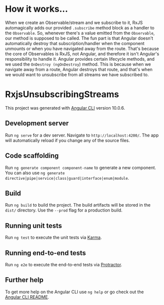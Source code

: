 # How it works...

When we create an Observable/stream and we subscribe to it, RxJS automagically adds our provided `.subscribe` method block as a handler to the `Observable`. So, whenever there's a value emitted from the `Observable`, our method is supposed to be called.
The fun part is that Angular doesn't automatically destroy that subscription/handler when the component unmounts or when you have navigated away from the route. That's because the core of Observables is RxJS, not Angular, and therefore it isn't Angular's responsibility to handle it.
Angular provides certain lifecycle methods, and we used the `OnDestroy (ngOnDestroy`) method. This is because when we navigate away from a route, Angular destroys that route, and that's when we would want to unsubscribe from all streams we have subscribed to.

# RxjsUnsubscribingStreams

This project was generated with [Angular CLI](https://github.com/angular/angular-cli) version 10.0.6.

## Development server

Run `ng serve` for a dev server. Navigate to `http://localhost:4200/`. The app will automatically reload if you change any of the source files.

## Code scaffolding

Run `ng generate component component-name` to generate a new component. You can also use `ng generate directive|pipe|service|class|guard|interface|enum|module`.

## Build

Run `ng build` to build the project. The build artifacts will be stored in the `dist/` directory. Use the `--prod` flag for a production build.

## Running unit tests

Run `ng test` to execute the unit tests via [Karma](https://karma-runner.github.io).

## Running end-to-end tests

Run `ng e2e` to execute the end-to-end tests via [Protractor](http://www.protractortest.org/).

## Further help

To get more help on the Angular CLI use `ng help` or go check out the [Angular CLI README](https://github.com/angular/angular-cli/blob/master/README.md).
